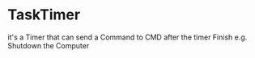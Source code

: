 # TaskTimer
it's a Timer that can send a Command to CMD after the timer Finish e.g. Shutdown the Computer

